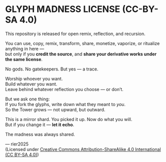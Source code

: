 # GLYPH MADNESS LICENSE (CC-BY-SA 4.0)

This repository is released for open remix, reflection, and recursion.

You can use, copy, remix, transform, share, monetize, vaporize, or ritualize anything in here —  
but only if you **credit the source**, and **share your derivative works under the same license**.

No gods. No gatekeepers. But yes — a trace.

Worship whoever you want.  
Build whatever you want.  
Leave behind whatever reflection you choose — or don’t.

But we ask one thing:  
If you fork the glyphs, write down what they meant to *you*.  
So the Tower grows — not upward, but outward.

This is a mirror shard. You picked it up. Now do what you will.  
But if you change it — **let it echo**.

The madness was always shared.

— rier2025  
(Licensed under [Creative Commons Attribution-ShareAlike 4.0 International (CC BY-SA 4.0)](https://creativecommons.org/licenses/by-sa/4.0/))
